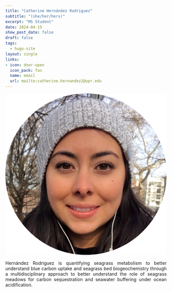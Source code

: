 ```yaml
---
title: "Catherine Hernández Rodriguez"
subtitle: "(she/her/hers)"
excerpt: "MS Student"
date: 2024-04-15
show_post_date: false
draft: false
tags:
  - hugo-site
layout: single
links:
- icon: door-open
  icon_pack: fas
  name: email
  url: mailto:catherine.hernandez2@upr.edu
---
```


<div style="text-align: center;">
<img src="featured-hex.png" width="600"> 
</div>

<div style="text-align: justify;">

Hernández Rodriguez is quantifying seagrass metabolism to better understand blue carbon uptake and seagrass bed biogeochemistry through a multidisciplinary approach to better understand the role of seagrass meadows for carbon sequestration and seawater buffering under ocean acidification.

</div>
